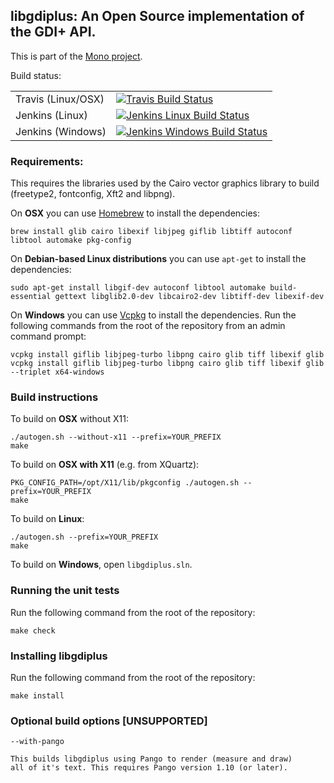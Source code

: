 ## libgdiplus: An Open Source implementation of the GDI+ API.

This is part of the [Mono project](http://www.mono-project.com/).

Build status:

|    |   |
|----|---|
| Travis (Linux/OSX) | [![Travis Build Status](https://travis-ci.org/mono/libgdiplus.svg?branch=master)](https://travis-ci.org/mono/libgdiplus)|
| Jenkins (Linux)    | [![Jenkins Linux Build Status](https://jenkins.mono-project.com/job/test-libgdiplus-mainline/badge/icon)](https://jenkins.mono-project.com/job/test-libgdiplus-mainline) |
| Jenkins (Windows)  | [![Jenkins Windows Build Status](https://jenkins.mono-project.com/job/test-libgdiplus-mainline-windows/badge/icon)](https://jenkins.mono-project.com/job/test-libgdiplus-mainline-windows) |

### Requirements:

This requires the libraries used by the Cairo vector graphics library to build (freetype2, fontconfig, Xft2 and libpng).

On **OSX** you can use [Homebrew](https://brew.sh/) to install the dependencies:

	brew install glib cairo libexif libjpeg giflib libtiff autoconf libtool automake pkg-config

On **Debian-based Linux distributions** you can use `apt-get` to install the dependencies:

	sudo apt-get install libgif-dev autoconf libtool automake build-essential gettext libglib2.0-dev libcairo2-dev libtiff-dev libexif-dev

On **Windows** you can use [Vcpkg](https://github.com/Microsoft/vcpkg) to install the dependencies. Run the following commands from the root of the repository from an admin command prompt:

	vcpkg install giflib libjpeg-turbo libpng cairo glib tiff libexif glib
	vcpkg install giflib libjpeg-turbo libpng cairo glib tiff libexif glib --triplet x64-windows

### Build instructions

To build on **OSX** without X11:

	./autogen.sh --without-x11 --prefix=YOUR_PREFIX
	make

To build on **OSX with X11** (e.g. from XQuartz):

	PKG_CONFIG_PATH=/opt/X11/lib/pkgconfig ./autogen.sh --prefix=YOUR_PREFIX
	make

To build on **Linux**:

	./autogen.sh --prefix=YOUR_PREFIX
	make

To build on **Windows**, open `libgdiplus.sln`.

### Running the unit tests

Run the following command from the root of the repository:

	make check

### Installing libgdiplus

Run the following command from the root of the repository:

	make install

### Optional build options [UNSUPPORTED]

	--with-pango

	This builds libgdiplus using Pango to render (measure and draw) 
	all of it's text. This requires Pango version 1.10 (or later).

